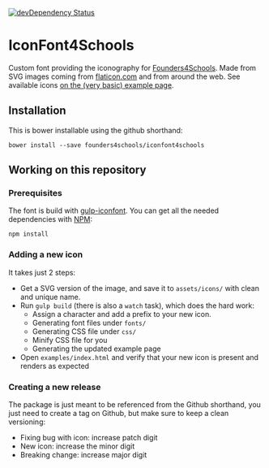 [![devDependency Status](https://david-dm.org/founders4schools/iconfont4schools/dev-status.svg)](https://david-dm.org/founders4schools/iconfont4schools#info=devDependencies)

# IconFont4Schools

Custom font providing the iconography for
[Founders4Schools](http://www.founders4schools.org.uk). Made from SVG images
coming from [flaticon.com](http://www.flaticon.com/) and from around the web. See available icons [on the (very basic) example page](https://rawgit.com/founders4schools/iconfont4schools/master/examples/index.html).

## Installation

This is bower installable using the github shorthand:

    bower install --save founders4schools/iconfont4schools    

## Working on this repository

### Prerequisites

The font is build with
[gulp-iconfont](https://www.npmjs.com/package/gulp-iconfont). You can get all
the needed dependencies with [NPM](https://www.npmjs.com):

    npm install

### Adding a new icon    

It takes just 2 steps:

* Get a SVG version of the image, and save it to `assets/icons/` with clean and
unique name.
* Run `gulp build` (there is also a `watch` task), which does the hard work:
  * Assign a character and add a prefix to your new icon.
  * Generating font files under `fonts/`
  * Generating CSS file under `css/`
  * Minify CSS file for you
  * Generating the updated example page
* Open `examples/index.html` and verify that your new icon is present and
renders as expected

### Creating a new release

The package is just meant to be referenced from the Github shorthand, you just
need to create a tag on Github, but make sure to keep a clean versioning:

* Fixing bug with icon: increase patch digit
* New icon: increase the minor digit
* Breaking change: increase major digit
